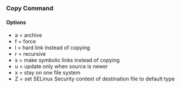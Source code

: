 ### Copy Command

#### Options
- a = archive
- f = force
- l = hard link instead of copying
- r = recursive
- s = make symbolic links instead of copying
- u = update only when source is newer
- x = stay on one file system
- Z = set SELinux Security context of destination file to default type
